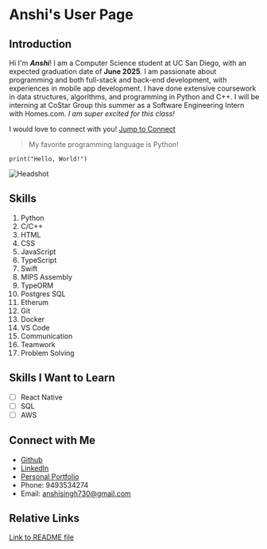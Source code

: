 # Anshi's User Page

## Introduction
Hi I'm ***Anshi***! I am a Computer Science student at UC San Diego, with an expected graduation date of **June 2025**. I am passionate about programming and both full-stack and back-end development, with experiences in mobile app development. I have done extensive coursework in data structures, algorithms, and programming in Python and C++. I will be interning at CoStar Group this summer as a Software Engineering Intern with Homes.com. _I am super excited for this class!_

I would love to connect with you! [Jump to Connect](#connect-with-me)

> My favorite programming language is Python!

``` print("Hello, World!") ```

![Headshot](headshot.png)

## Skills
1. Python
2. C/C++
3. HTML
4. CSS
5. JavaScript
6. TypeScript
7. Swift
8. MIPS Assembly
9. TypeORM
10. Postgres SQL
11. Etherum
12. Git
13. Docker
14. VS Code
15. Communication
16. Teamwork
17. Problem Solving

## Skills I Want to Learn
- [ ] React Native
- [ ] SQL
- [ ] AWS 

## Connect with Me
- [Github](https://www.github.com/anshisinghh)
- [LinkedIn](https://www.linkedin.com/in/anshisingh)
- [Personal Portfolio](https://www.anshisinghportfolio.netlify.app)
- Phone: 9493534274
- Email: anshisingh730@gmail.com

## Relative Links
[Link to README file](README.md)
